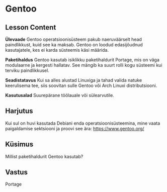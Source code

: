 # Gentoo

## Lesson Content


<b>Ülevaade</b>
Gentoo operatsioonisüsteem pakub naeruväärselt head paindlikkust, kuid see ka maksab. Gentoo on loodud edasijõudnud kasutajatele, kes ei karda süsteemis käsi määrida.

<b>Paketihaldus</b>
Gentoo kasutab isiklikku paketihaldurit Portage, mis on väga modulaarne ja kergesti hallatav. See mängib ka suurt rolli kogu süsteemi kui terviku paindlikkusel.

<b>Seadistatavus</b>
Kui sa alles alustad Linuxiga ja tahad valida natuke keerulisema tee, siis soovitan sulle Gentoo või Arch Linuxi distributsiooni.

<b>Kasutusalad</b>
Suurepärane töölauale või sülearvutile.

## Harjutus

Kui sul on huvi kasutada Debiani enda operatsioonisüsteemina, mine vaata paigaldamise sektsiooni ja proovi see ära: <a href='https://www.gentoo.org/'>https://www.gentoo.org/</a>

## Küsimus

Millist paketihaldurit Gentoo kasutab?

## Vastus

Portage
 

